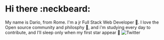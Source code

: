 # Hi there :neckbeard:



My name is Dario, from Rome. I'm a jr Full Stack Web Developer :walking:. I love the Open source community and philosphy :dancers:, and i'm studying every day to contribute, and I’ll sleep only when my first star appear  :stars: 
                                              ![Twitter](image/twitter.png)
                                              
                                              
 <!--
**Press-the-j/Press-the-j** is a ✨ _special_ ✨ repository because its `README.md` (this file) appears on your GitHub profile.
- 🔭 I’m currently working on ...
- 🌱 I’m currently learning ...
- 👯 I’m looking to collaborate on ...
- 🤔 I’m looking for help with ...
- 💬 Ask me about ...
- 📫 How to reach me: ...
- 😄 Pronouns: ...
- ⚡ Fun fact: ...
-->
